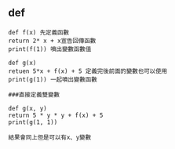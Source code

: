 ## def

	def f(x) 先定義函數
	return 2* x + x宣告回傳函數
	print(f(1)) 噴出變數函數值

	def g(x)
	retuen 5*x + f(x) + 5 定義完後前面的變數也可以使用
	print(g(1)) 一起噴出變數函數

	###直接定義雙變數

	def g(x, y)
	return 5 * y * y + f(x) + 5
	print(g(1, 1))

	結果會同上但是可以有x、y變數